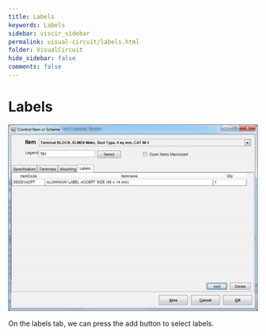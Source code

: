 ```yaml
---
title: Labels
keywords: Labels
sidebar: viscir_sidebar
permalink: visual-circuit/labels.html
folder: VisualCircuit
hide_sidebar: false
comments: false
---
```


# Labels

![](/images/labels.png)

On the labels tab, we can press the add button to select labels.
